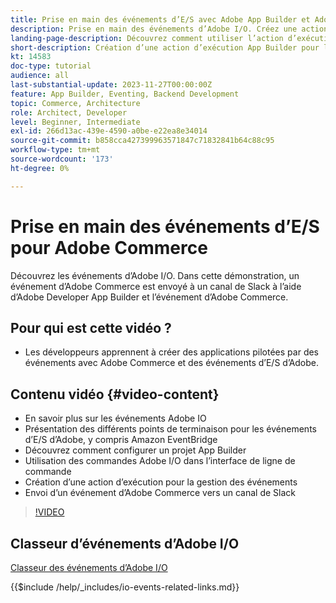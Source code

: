 ```yaml
---
title: Prise en main des événements d’E/S avec Adobe App Builder et Adobe Commerce
description: Prise en main des événements d’Adobe I/O. Créez une action d’exécution App Builder pour les événements Adobe Commerce.
landing-page-description: Découvrez comment utiliser l’action d’exécution App Builder pour les événements Adobe Commerce.
short-description: Création d’une action d’exécution App Builder pour les événements Adobe Commerce.
kt: 14583
doc-type: tutorial
audience: all
last-substantial-update: 2023-11-27T00:00:00Z
feature: App Builder, Eventing, Backend Development
topic: Commerce, Architecture
role: Architect, Developer
level: Beginner, Intermediate
exl-id: 266d13ac-439e-4590-a0be-e22ea8e34014
source-git-commit: b858cca427399963571847c71832841b64c88c95
workflow-type: tm+mt
source-wordcount: '173'
ht-degree: 0%

---
```


# Prise en main des événements d’E/S pour Adobe Commerce

Découvrez les événements d’Adobe I/O. Dans cette démonstration, un événement d’Adobe Commerce est envoyé à un canal de Slack à l’aide d’Adobe Developer App Builder et l’événement d’Adobe Commerce.

## Pour qui est cette vidéo ?

* Les développeurs apprennent à créer des applications pilotées par des événements avec Adobe Commerce et des événements d’E/S d’Adobe.

## Contenu vidéo {#video-content}

* En savoir plus sur les événements Adobe IO
* Présentation des différents points de terminaison pour les événements d’E/S d’Adobe, y compris Amazon EventBridge
* Découvrez comment configurer un projet App Builder
* Utilisation des commandes Adobe I/O dans l’interface de ligne de commande
* Création d’une action d’exécution pour la gestion des événements
* Envoi d’un événement d’Adobe Commerce vers un canal de Slack

>[!VIDEO](https://video.tv.adobe.com/v/3425834?learn=on)

## Classeur d’événements d’Adobe I/O

[Classeur des événements d’Adobe I/O](../assets/io-events/IO-Events-Workbook.pdf)

{{$include /help/_includes/io-events-related-links.md}}
